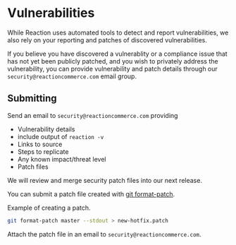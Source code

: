 # Vulnerabilities

While Reaction uses automated tools to detect and report vulnerabilities, we also rely on your reporting and patches of discovered vulnerabilities.

If you believe you have discovered a vulnerablity or a compliance issue that has not yet been publicly patched, and you wish to privately address the vulnerability, you can provide vulnerability and patch details through our `security@reactioncommerce.com` email group.

## Submitting

Send an email to `security@reactioncommerce.com` providing

-   Vulnerability details
-   include output of `reaction -v`
-   Links to source
-   Steps to replicate
-   Any known impact/threat level
-   Patch files

We will review and merge security patch files into our next release.

You can submit a patch file created with [git format-patch](https://git-scm.com/docs/git-format-patch).

Example of creating a patch.

```sh
git format-patch master --stdout > new-hotfix.patch
```

Attach the patch file in an email to `security@reactioncommerce.com`.
